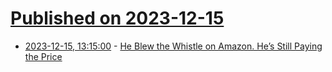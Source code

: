 # [Published on 2023-12-15](index.md)

* [2023-12-15, 13:15:00](https://soylentnews.org/article.pl?sid=23/12/14/0549227&from=rss) - [He Blew the Whistle on Amazon. He’s Still Paying the Price](https://soylentnews.org/article.pl?sid=23/12/14/0549227&from=rss)
